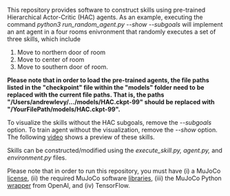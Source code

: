 This repository provides software to construct skills using pre-trained Hierarchical Actor-Critic (HAC) agents.  As an example, executing the command *python3 run_random_agent.py --show --subgoals* will implement an ant agent in a four rooms enivronment that randomly executes a set of three skills, which include 

1. Move to northern door of room
2. Move to center of room
3. Move to southern door of room.

**Please note that in order to load the pre-trained agents, the file paths listed in the "checkpoint" file within the "models" folder need to be replaced with the current file paths.  That is, the paths "/Users/andrewlevy/.../models/HAC.ckpt-99" should be replaced with "/YourFilePath/models/HAC.ckpt-99".**

To visualize the skills without the HAC subgoals, remove the *--subgoals* option.  To train agent without the visualization, remove the *--show* option.  The following [video](https://www.youtube.com/watch?v=8UXgVEpAyDk) shows a preview of these skills.

Skills can be constructed/modified using the *execute_skill.py, agent.py,* and *environment.py* files.

Please note that in order to run this repository, you must have (i) a MuJoCo [license](https://www.roboti.us/license.html), (ii) the required MuJoCo software [libraries](https://www.roboti.us/index.html), (iii) the MuJoCo Python [wrapper](https://github.com/openai/mujoco-py) from OpenAI, and (iv) TensorFlow.
